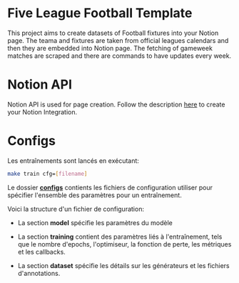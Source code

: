 # Five League Football Template

This project aims to create datasets of Football fixtures into your Notion page.
The teama and fixtures are taken from official leagues calendars and then they are embedded into Notion page.
The fetching of gameweek matches are scraped and there are commands to have updates every week.


# Notion API
Notion API is used for page creation. Follow the description [here](https://developers.notion.com/docs/authorization) to create your Notion Integration.




<!-- IMAGE DE LA PAGE -->


# Configs
Les entraînements sont lancés en exécutant:
```bash
make train cfg=[filename]
```

Le dossier [**configs**](/kss/configs/) contients les fichiers de configuration utiliser pour spécifier l'ensemble des paramètres pour un entraînement.

Voici la structure d'un fichier de configuration:

- La section **model** spécifie les paramètres du modèle

- La section **training** contient des paramètres liés à l'entraînement, tels que le nombre d'epochs, l'optimiseur, la fonction de perte, les métriques et les callbacks.

- La section **dataset** spécifie les détails sur les générateurs et les fichiers d'annotations.

